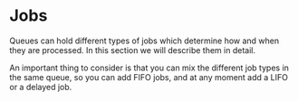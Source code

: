# Jobs

Queues can hold different types of jobs which determine how and when they are processed. In this section we will describe them in detail.

An important thing to consider is that you can mix the different job types in the same queue, so you can add FIFO jobs, and at any moment add a LIFO or a delayed job.

